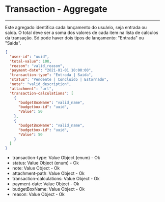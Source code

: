 # Transaction - Aggregate

---

Este agregado identifica cada lançamento do usuário, seja entrada ou saída.
O total deve ser a soma dos valores de cada item na lista de calculos da transação.
Só pode haver dois tipos de lançamento: "Entrada" ou "Saida".

```json
{
  "user-id": "uuid",
  "total-value": 100,
  "reason": "valid_reason",
  "payment-date": "2021-01-01 10:00:00",
  "transaction-type": "Entrada | Saida",
  "status": "Pendente | Concluído | Estornado",
  "note": "valid_description",
  "attachment": "url",
  "transaction-calculations": [
    {
      "budgetBoxName": "valid_name",
      "budgetbox-id": "uuid",
      "Value": 50
    },
    {
      "budgetBoxName": "valid_name",
      "budgetbox-id": "uuid",
      "Value": 50
    }
  ]
}
```

- transaction-type: Value Object (enum) - Ok
- status: Value Object (enum) - Ok
- note: Value Object - Ok
- attachment-path: Value Object - Ok
- transaction-calculations: Value Object - Ok
- payment-date: Value Object - Ok
- budgetBoxName: Value Object - Ok
- reason: Value Object - Ok
